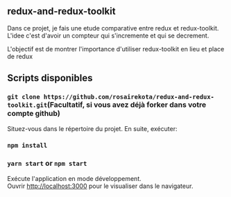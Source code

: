 ## redux-and-redux-toolkit


Dans ce projet, je fais une etude comparative entre redux et redux-toolkit.
L'idee c'est d'avoir un compteur qui s'incremente et qui se decrement.

L'objectif est de montrer l'importance d'utiliser redux-toolkit en lieu  et place de redux

## Scripts disponibles
### `git clone https://github.com/rosairekota/redux-and-redux-toolkit.git`(Facultatif, si vous avez déjà forker dans votre compte github)
Situez-vous dans le répertoire du projet. En suite, exécuter:

### `npm install`
### `yarn start` or `npm start`

Exécute l'application en mode développement.<br />
Ouvrir [http://localhost:3000](http://localhost:3000) pour le visualiser dans le navigateur.
